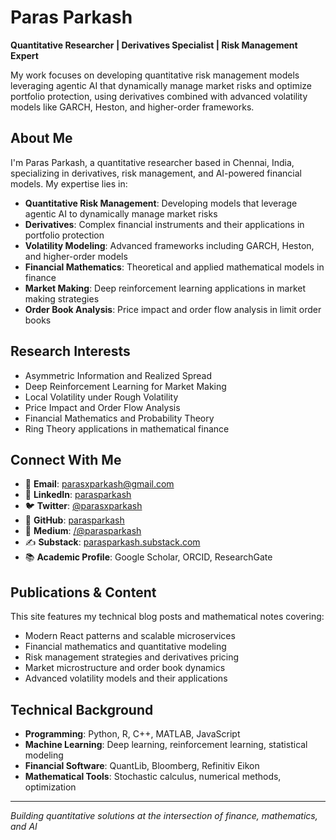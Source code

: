 # Paras Parkash

**Quantitative Researcher | Derivatives Specialist | Risk Management Expert**

My work focuses on developing quantitative risk management models leveraging agentic AI that dynamically manage market risks and optimize portfolio protection, using derivatives combined with advanced volatility models like GARCH, Heston, and higher-order frameworks.

## About Me

I'm Paras Parkash, a quantitative researcher based in Chennai, India, specializing in derivatives, risk management, and AI-powered financial models. My expertise lies in:

- **Quantitative Risk Management**: Developing models that leverage agentic AI to dynamically manage market risks
- **Derivatives**: Complex financial instruments and their applications in portfolio protection
- **Volatility Modeling**: Advanced frameworks including GARCH, Heston, and higher-order models
- **Financial Mathematics**: Theoretical and applied mathematical models in finance
- **Market Making**: Deep reinforcement learning applications in market making strategies
- **Order Book Analysis**: Price impact and order flow analysis in limit order books

## Research Interests

- Asymmetric Information and Realized Spread
- Deep Reinforcement Learning for Market Making
- Local Volatility under Rough Volatility
- Price Impact and Order Flow Analysis
- Financial Mathematics and Probability Theory
- Ring Theory applications in mathematical finance

## Connect With Me

- 📧 **Email**: [parasxparkash@gmail.com](mailto:parasxparkash@gmail.com)
- 👔 **LinkedIn**: [parasparkash](https://linkedin.com/in/parasparkash)
- 🐦 **Twitter**: [@parasxparkash](https://twitter.com/parasxparkash)
- 🐙 **GitHub**: [parasparkash](https://github.com/parasparkash)
- 📝 **Medium**: [/@parasparkash](https://medium.com/@parasparkash)
- ✍️ **Substack**: [parasparkash.substack.com](https://parasparkash.substack.com)
- 📚 **Academic Profile**: Google Scholar, ORCID, ResearchGate

## Publications & Content

This site features my technical blog posts and mathematical notes covering:
- Modern React patterns and scalable microservices
- Financial mathematics and quantitative modeling
- Risk management strategies and derivatives pricing
- Market microstructure and order book dynamics
- Advanced volatility models and their applications

## Technical Background

- **Programming**: Python, R, C++, MATLAB, JavaScript
- **Machine Learning**: Deep learning, reinforcement learning, statistical modeling
- **Financial Software**: QuantLib, Bloomberg, Refinitiv Eikon
- **Mathematical Tools**: Stochastic calculus, numerical methods, optimization

---

*Building quantitative solutions at the intersection of finance, mathematics, and AI*

